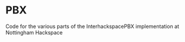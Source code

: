 PBX
===

Code for the various parts of the InterhackspacePBX implementation at Nottingham Hackspace

